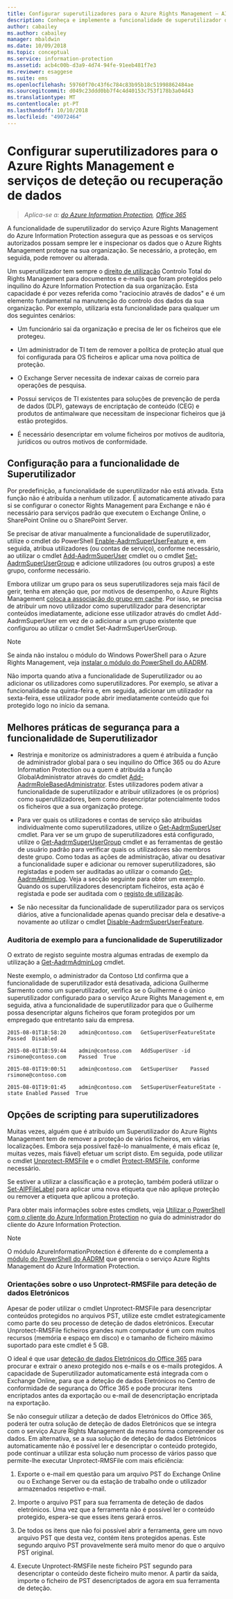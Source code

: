 ```yaml
---
title: Configurar superutilizadores para o Azure Rights Management – AIP
description: Conheça e implemente a funcionalidade de superutilizador do serviço Azure Rights Management do Azure Information Protection para que as pessoas e os serviços autorizados possam sempre ler e inspecionar os dados que o Azure Rights Management protege na sua organização. Esta capacidade é por vezes referida como "raciocínio através de dados" e é um elemento fundamental na manutenção do controlo dos dados da organização.
author: cabailey
ms.author: cabailey
manager: mbaldwin
ms.date: 10/09/2018
ms.topic: conceptual
ms.service: information-protection
ms.assetid: acb4c00b-d3a9-4d74-94fe-91eeb481f7e3
ms.reviewer: esaggese
ms.suite: ems
ms.openlocfilehash: 59760f70c43f6c784c83b95b18c51998862484ae
ms.sourcegitcommit: d049c23ddd0bb7f4c4d40153c753f178b3a04d43
ms.translationtype: MT
ms.contentlocale: pt-PT
ms.lasthandoff: 10/10/2018
ms.locfileid: "49072464"
---
```

# <a name="configuring-super-users-for-azure-rights-management-and-discovery-services-or-data-recovery"></a>Configurar superutilizadores para o Azure Rights Management e serviços de deteção ou recuperação de dados

>*Aplica-se a: [do Azure Information Protection](https://azure.microsoft.com/pricing/details/information-protection), [Office 365](http://download.microsoft.com/download/E/C/F/ECF42E71-4EC0-48FF-AA00-577AC14D5B5C/Azure_Information_Protection_licensing_datasheet_EN-US.pdf)*

A funcionalidade de superutilizador do serviço Azure Rights Management do Azure Information Protection assegura que as pessoas e os serviços autorizados possam sempre ler e inspecionar os dados que o Azure Rights Management protege na sua organização. Se necessário, a proteção, em seguida, pode remover ou alterada.

Um superutilizador tem sempre o [direito de utilização](configure-usage-rights.md) Controlo Total do Rights Management para documentos e e-mails que foram protegidos pelo inquilino do Azure Information Protection da sua organização. Esta capacidade é por vezes referida como "raciocínio através de dados" e é um elemento fundamental na manutenção do controlo dos dados da sua organização. Por exemplo, utilizaria esta funcionalidade para qualquer um dos seguintes cenários:

- Um funcionário sai da organização e precisa de ler os ficheiros que ele protegeu.

- Um administrador de TI tem de remover a política de proteção atual que foi configurada para OS ficheiros e aplicar uma nova política de proteção.

- O Exchange Server necessita de indexar caixas de correio para operações de pesquisa.

- Possui serviços de TI existentes para soluções de prevenção de perda de dados (DLP), gateways de encriptação de conteúdo (CEG) e produtos de antimalware que necessitam de inspecionar ficheiros que já estão protegidos.

- É necessário desencriptar em volume ficheiros por motivos de auditoria, jurídicos ou outros motivos de conformidade.

## <a name="configuration-for-the-super-user-feature"></a>Configuração para a funcionalidade de Superutilizador

Por predefinição, a funcionalidade de superutilizador não está ativada. Esta função não é atribuída a nenhum utilizador. É automaticamente ativado para si se configurar o conector Rights Management para Exchange e não é necessário para serviços padrão que executem o Exchange Online, o SharePoint Online ou o SharePoint Server.

Se precisar de ativar manualmente a funcionalidade de superutilizador, utilize o cmdlet do PowerShell [Enable-AadrmSuperUserFeature](/powershell/aadrm/vlatest/enable-aadrmsuperuserfeature) e, em seguida, atribua utilizadores (ou contas de serviço), conforme necessário, ao utilizar o cmdlet [Add-AadrmSuperUser](/powershell/aadrm/vlatest/add-aadrmsuperuser) cmdlet ou o cmdlet [Set-AadrmSuperUserGroup](/powershell/aadrm/vlatest/set-aadrmsuperusergroup) e adicione utilizadores (ou outros grupos) a este grupo, conforme necessário. 

Embora utilizar um grupo para os seus superutilizadores seja mais fácil de gerir, tenha em atenção que, por motivos de desempenho, o Azure Rights Management [coloca a associação do grupo em cache](prepare.md#group-membership-caching-by-azure-information-protection). Por isso, se precisa de atribuir um novo utilizador como superutilizador para desencriptar conteúdos imediatamente, adicione esse utilizador através do cmdlet Add-AadrmSuperUser em vez de o adicionar a um grupo existente que configurou ao utilizar o cmdlet Set-AadrmSuperUserGroup.

> [!NOTE]
> Se ainda não instalou o módulo do Windows PowerShell para o Azure Rights Management, veja [instalar o módulo do PowerShell do AADRM](install-powershell.md).

Não importa quando ativa a funcionalidade de Superutilizador ou ao adicionar os utilizadores como superutilizadores. Por exemplo, se ativar a funcionalidade na quinta-feira e, em seguida, adicionar um utilizador na sexta-feira, esse utilizador pode abrir imediatamente conteúdo que foi protegido logo no início da semana.

## <a name="security-best-practices-for-the-super-user-feature"></a>Melhores práticas de segurança para a funcionalidade de Superutilizador

- Restrinja e monitorize os administradores a quem é atribuída a função de administrador global para o seu inquilino do Office 365 ou do Azure Information Protection ou a quem é atribuída a função GlobalAdministrator através do cmdlet [Add-AadrmRoleBasedAdministrator](/powershell/module/aadrm/add-aadrmrolebasedadministrator). Estes utilizadores podem ativar a funcionalidade de superutilizador e atribuir utilizadores (e os próprios) como superutilizadores, bem como desencriptar potencialmente todos os ficheiros que a sua organização protege.

- Para ver quais os utilizadores e contas de serviço são atribuídas individualmente como superutilizadores, utilize o [Get-AadrmSuperUser](/powershell/module/aadrm/get-aadrmsuperuser) cmdlet. Para ver se um grupo de superutilizadores está configurado, utilize o [Get-AadrmSuperUserGroup](/powershell/module/aadrm/get-aadrmsuperusergroup) cmdlet e as ferramentas de gestão de usuário padrão para verificar quais os utilizadores são membros deste grupo. Como todas as ações de administração, ativar ou desativar a funcionalidade super e adicionar ou remover superutilizadores, são registadas e podem ser auditadas ao utilizar o comando [Get-AadrmAdminLog](/powershell/module/aadrm/get-aadrmadminlog). Veja a secção seguinte para obter um exemplo. Quando os superutilizadores desencriptam ficheiros, esta ação é registada e pode ser auditada com o [registo de utilização](log-analyze-usage.md).

- Se não necessitar da funcionalidade de superutilizador para os serviços diários, ative a funcionalidade apenas quando precisar dela e desative-a novamente ao utilizar o cmdlet [Disable-AadrmSuperUserFeature](/powershell/module/aadrm/disable-aadrmsuperuserfeature).

### <a name="example-auditing-for-the-super-user-feature"></a>Auditoria de exemplo para a funcionalidade de Superutilizador

O extrato de registo seguinte mostra algumas entradas de exemplo da utilização a [Get-AadrmAdminLog](/powershell/module/aadrm/get-aadrmadminlog) cmdlet. 

Neste exemplo, o administrador da Contoso Ltd confirma que a funcionalidade de superutilizador está desativada, adiciona Guilherme Sarmento como um superutilizador, verifica se o Guilherme é o único superutilizador configurado para o serviço Azure Rights Management e, em seguida, ativa a funcionalidade de superutilizador para que o Guilherme possa desencriptar alguns ficheiros que foram protegidos por um empregado que entretanto saiu da empresa.

`2015-08-01T18:58:20    admin@contoso.com   GetSuperUserFeatureState    Passed  Disabled`

`2015-08-01T18:59:44    admin@contoso.com   AddSuperUser -id rsimone@contoso.com    Passed  True`

`2015-08-01T19:00:51    admin@contoso.com   GetSuperUser    Passed  rsimone@contoso.com`

`2015-08-01T19:01:45    admin@contoso.com   SetSuperUserFeatureState -state Enabled Passed  True`

## <a name="scripting-options-for-super-users"></a>Opções de scripting para superutilizadores
Muitas vezes, alguém que é atribuído um Superutilizador do Azure Rights Management tem de remover a proteção de vários ficheiros, em várias localizações. Embora seja possível fazê-lo manualmente, é mais eficaz (e, muitas vezes, mais fiável) efetuar um script disto. Em seguida, pode utilizar o cmdlet [Unprotect-RMSFile](/powershell/module/azureinformationprotection/unprotect-rmsfile) e o cmdlet [Protect-RMSFile](/powershell/module/azureinformationprotection/protect-rmsfile), conforme necessário. 

Se estiver a utilizar a classificação e a proteção, também poderá utilizar o [Set-AIPFileLabel](/powershell/module/azureinformationprotection/set-aipfilelabel) para aplicar uma nova etiqueta que não aplique proteção ou remover a etiqueta que aplicou a proteção. 

Para obter mais informações sobre estes cmdlets, veja [Utilizar o PowerShell com o cliente do Azure Information Protection](./rms-client/client-admin-guide-powershell.md) no guia do administrador do cliente do Azure Information Protection.

> [!NOTE]
> O módulo AzureInformationProtection é diferente do e complementa a [módulo do PowerShell do AADRM](administer-powershell.md) que gerencia o serviço Azure Rights Management do Azure Information Protection.

### <a name="guidance-for-using-unprotect-rmsfile-for-ediscovery"></a>Orientações sobre o uso Unprotect-RMSFile para deteção de dados Eletrónicos

Apesar de poder utilizar o cmdlet Unprotect-RMSFile para desencriptar conteúdos protegidos no arquivos PST, utilize este cmdlet estrategicamente como parte do seu processo de deteção de dados eletrónicos. Executar Unprotect-RMSFile ficheiros grandes num computador é um com muitos recursos (memória e espaço em disco) e o tamanho de ficheiro máximo suportado para este cmdlet é 5 GB.

O ideal é que usar [deteção de dados Eletrónicos do Office 365](/office365/securitycompliance/ediscovery) para procurar e extrair o anexo protegido nos e-mails e os e-mails protegidos. A capacidade de Superutilizador automaticamente está integrada com o Exchange Online, para que a deteção de dados Eletrónicos no Centro de conformidade de segurança do Office 365 e pode procurar itens encriptados antes da exportação ou e-mail de desencriptação encriptada na exportação.

Se não conseguir utilizar a deteção de dados Eletrónicos do Office 365, poderá ter outra solução de deteção de dados Eletrónicos que se integra com o serviço Azure Rights Management da mesma forma compreender os dados. Em alternativa, se a sua solução de deteção de dados Eletrónicos automaticamente não é possível ler e desencriptar o conteúdo protegido, pode continuar a utilizar esta solução num processo de vários passo que permite-lhe executar Unprotect-RMSFile com mais eficiência:

1. Exporte o e-mail em questão para um arquivo PST do Exchange Online ou o Exchange Server ou da estação de trabalho onde o utilizador armazenados respetivo e-mail.

2. Importe o arquivo PST para sua ferramenta de deteção de dados eletrónicos. Uma vez que a ferramenta não é possível ler o conteúdo protegido, espera-se que esses itens gerará erros.

3. De todos os itens que não foi possível abrir a ferramenta, gere um novo arquivo PST que desta vez, contém itens protegidos apenas. Este segundo arquivo PST provavelmente será muito menor do que o arquivo PST original.

4. Execute Unprotect-RMSFile neste ficheiro PST segundo para desencriptar o conteúdo deste ficheiro muito menor. A partir da saída, importe o ficheiro de PST desencriptados de agora em sua ferramenta de deteção.

